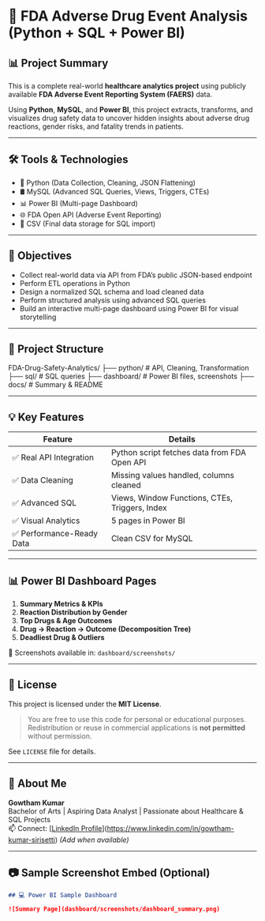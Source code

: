 # 🧪 FDA Adverse Drug Event Analysis (Python + SQL + Power BI)

## 📊 Project Summary

This is a complete real-world **healthcare analytics project** using publicly available **FDA Adverse Event Reporting System (FAERS)** data.

Using **Python**, **MySQL**, and **Power BI**, this project extracts, transforms, and visualizes drug safety data to uncover hidden insights about adverse drug reactions, gender risks, and fatality trends in patients.

---

## 🛠️ Tools & Technologies

- 🐍 Python (Data Collection, Cleaning, JSON Flattening)
- 🛢️ MySQL (Advanced SQL Queries, Views, Triggers, CTEs)
- 📊 Power BI (Multi-page Dashboard)
- 🌐 FDA Open API (Adverse Event Reporting)
- 📁 CSV (Final data storage for SQL import)

---

## 🎯 Objectives

- Collect real-world data via API from FDA’s public JSON-based endpoint
- Perform ETL operations in Python
- Design a normalized SQL schema and load cleaned data
- Perform structured analysis using advanced SQL queries
- Build an interactive multi-page dashboard using Power BI for visual storytelling

---

## 📁 Project Structure
FDA-Drug-Safety-Analytics/
├── python/ # API, Cleaning, Transformation
├── sql/ # SQL queries
├── dashboard/ # Power BI files, screenshots
├── docs/ # Summary & README


---

## 💡 Key Features

| Feature                        | Details |
|-------------------------------|---------|
| ✅ Real API Integration       | Python script fetches data from FDA Open API |
| ✅ Data Cleaning              | Missing values handled, columns cleaned |
| ✅ Advanced SQL               | Views, Window Functions, CTEs, Triggers, Index |
| ✅ Visual Analytics           | 5 pages in Power BI |
| ✅ Performance-Ready Data     | Clean CSV for MySQL |

---

## 📊 Power BI Dashboard Pages

1. **Summary Metrics & KPIs**
2. **Reaction Distribution by Gender**
3. **Top Drugs & Age Outcomes**
4. **Drug → Reaction → Outcome (Decomposition Tree)**
5. **Deadliest Drug & Outliers**

📸 Screenshots available in: `dashboard/screenshots/`

---

## 🔐 License

This project is licensed under the **MIT License**.

> You are free to use this code for personal or educational purposes.  
> Redistribution or reuse in commercial applications is **not permitted** without permission.

See `LICENSE` file for details.

---

## 🙋 About Me

**Gowtham Kumar**  
Bachelor of Arts | Aspiring Data Analyst | Passionate about Healthcare & SQL Projects  
📫 Connect: [[LinkedIn Profile](#)](https://www.linkedin.com/in/gowtham-kumar-sirisetti) *(Add when available)*

---

## 📷 Sample Screenshot Embed (Optional)

```markdown
## 💻 Power BI Sample Dashboard

![Summary Page](dashboard/screenshots/dashboard_summary.png)
